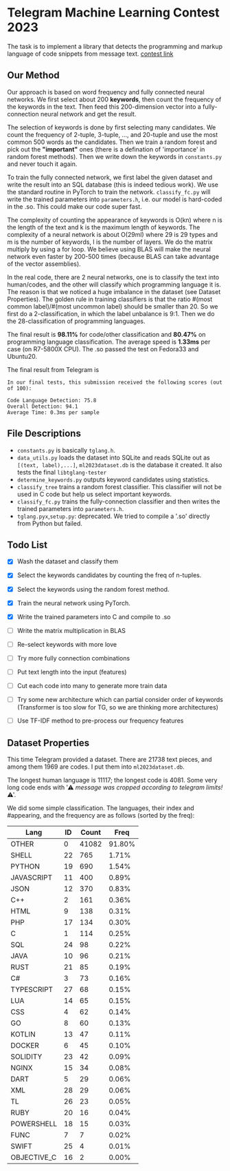 # Telegram Machine Learning Contest 2023

The task is to implement a library that detects the programming and markup language of code snippets from message text. [contest link](https://t.me/contest/346)

## Our Method

Our approach is based on word frequency and fully connected neural networks.
We first select about 200 __keywords__, then count the frequency of the keywords in the text.
Then feed this 200-dimension vector into a fully-connection neural network and get the result.

The selection of keywords is done by first selecting many candidates.
We count the frequency of 2-tuple, 3-tuple, ..., and 20-tuple and use the most common 500 words as the candidates.
Then we train a random forest and pick out the __"important"__ ones (there is a defination of 'importance' in random forest methods).
Then we write down the keywords in `constants.py` and never touch it again.

To train the fully connected network, we first label the given dataset and write the result into an SQL database (this is indeed tedious work).
We use the standard routine in PyTorch to train the network.
`classify_fc.py` will write the trained parameters into `parameters.h`, i.e. our model is hard-coded in the .so.
This could make our code super fast.

The complexity of counting the appearance of keywords is O(kn) where n is the length of the text and k is the maximum length of keywords.
The complexity of a neural network is about O(29ml) where 29 is 29 types and m is the number of keywords, l is the number of layers.
We do the matrix multiply by using a for loop.
We believe using BLAS will make the neural network even faster by 200-500 times (because BLAS can take advantage of the vector assemblies).

In the real code, there are 2 neural networks, one is to classify the text into human/codes, and the other will classify which programming language it is.
The reason is that we noticed a huge imbalance in the dataset (see Dataset Properties).
The golden rule in training classifiers is that the ratio #(most common label)/#(most uncommon label) should be smaller than 20.
So we first do a 2-classification, in which the label unbalance is 9:1.
Then we do the 28-classification of programming languages.

The final result is __98.11%__ for code/other classification and __80.47%__ on programming language classification.
The average speed is __1.33ms__ per case (on R7-5800X CPU).
The .so passed the test on Fedora33 and Ubuntu20.

The final result from Telegram is
```
In our final tests, this submission received the following scores (out of 100):

Code Language Detection: 75.8
Overall Detection: 94.1
Average Time: 0.3ms per sample
```

## File Descriptions

* `constants.py` is basically `tglang.h`.
* `data_utils.py` loads the dataset into SQLite and reads SQLite out as `[(text, label),...]`, `ml2023dataset.db` is the database it created. It also tests the final `libtglang-tester`
* `determine_keywords.py` outputs keyword candidates using statistics.
* `classify_tree` trains a random forest classifier. This classifier will not be used in C code but help us select important keywords.
* `classify_fc.py` trains the fully-connection classifier and then writes the trained parameters into `parameters.h`.
* `tglang.pyx`,`setup.py`: deprecated. We tried to compile a '.so' directly from Python but failed.

## Todo List

- [x] Wash the dataset and classify them
- [x] Select the keywords candidates by counting the freq of n-tuples.
- [x] Select the keywords using the random forest method.
- [x] Train the neural network using PyTorch.
- [x] Write the trained parameters into C and compile to .so
- [ ] Write the matrix multiplication in BLAS
- [ ] Re-select keywords with more love
- [ ] Try more fully connection combinations
- [ ] Put text length into the input (features)
- [ ] Cut each code into many to generate more train data
- [ ] Try some new architecture which can partial consider order of keywords (Transformer is too slow for TG, so we are thinking more architectures)
- [ ] Use TF-IDF method to pre-process our frequency features


## Dataset Properties

This time Telegram provided a dataset. There are 21738 text pieces, and among them 1969 are codes. I put them into `ml2023dataset.db`.

The longest human language is 11117; the longest code is 4081. Some very long code ends with '⚠ *message was cropped according to telegram limits!* ⚠'.

We did some simple classification. The languages, their index and #appearing, and the frequency are as follows (sorted by the freq):

|      Lang| ID|Count|Freq|
|----------|---|-----|----|
|      OTHER| 0|41082|91.80%|
|      SHELL|22|  765|1.71%|
|     PYTHON|19|  690|1.54%|
| JAVASCRIPT|11|  400|0.89%|
|       JSON|12|  370|0.83%|
|        C++| 2|  161|0.36%|
|       HTML| 9|  138|0.31%|
|        PHP|17|  134|0.30%|
|          C| 1|  114|0.25%|
|        SQL|24|   98|0.22%|
|       JAVA|10|   96|0.21%|
|       RUST|21|   85|0.19%|
|         C#| 3|   73|0.16%|
| TYPESCRIPT|27|   68|0.15%|
|        LUA|14|   65|0.15%|
|        CSS| 4|   62|0.14%|
|         GO| 8|   60|0.13%|
|     KOTLIN|13|   47|0.11%|
|     DOCKER| 6|   45|0.10%|
|   SOLIDITY|23|   42|0.09%|
|      NGINX|15|   34|0.08%|
|       DART| 5|   29|0.06%|
|        XML|28|   29|0.06%|
|         TL|26|   23|0.05%|
|       RUBY|20|   16|0.04%|
| POWERSHELL|18|   15|0.03%|
|       FUNC| 7|    7|0.02%|
|      SWIFT|25|    4|0.01%|
|OBJECTIVE_C|16|    2|0.00%|

